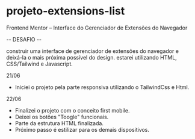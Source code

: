 # projeto-extensions-list
Frontend Mentor – Interface do Gerenciador de Extensões do Navegador

-- DESAFIO --

construir uma interface de gerenciador de extensões do navegador e deixá-la o mais próxima possível do design.
estarei utilizando HTML, CSS/Tailwind e Javascript. 

21/06 
- Iniciei o projeto pela parte responsiva utilizando o TailwindCss e Html.

22/06
- Finalizei o projeto com o conceito first mobile.
- Deixei os botões "Toogle" funcionais.
- Parte da estrutura HTML finalizada.
- Próximo passo é estilizar para os demais dispositivos.
